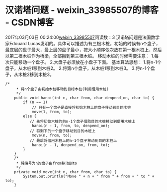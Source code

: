 # 汉诺塔问题 - weixin_33985507的博客 - CSDN博客
2017年03月03日 00:24:00[weixin_33985507](https://me.csdn.net/weixin_33985507)阅读数：3
汉诺塔问题是法国数学家Edouard Lucas发明的。具体可以描述为有三根木桩，初始的时候有n个盘子，最底层的盘子最大，最上层的盘子最小，按大小顺序依次放在第一根木桩上，然后以第二根木桩作为桥梁，全部搬到第三根木桩。
移动木桩的时候需要注意：
1.每次只能移动一个盘子。
2.大盘子必须放在小盘子下面。
基本算法思想：
1.将n-1个盘子，从木桩1移到木桩2。
2.将第n个盘子，从木桩1移到木桩3。
3.将n-1个盘子，从木桩2移到木桩3。
```
/*
     * 将n个盘子由初始木桩移动到目标木桩(利用借用木桩)
     */
    public void hanoi(int n, char from, char denpend_on, char to) {
        if (n == 1)
            // 只有一个盘子是直接将初始木桩上的盘子移动到目的木桩
            move(1, from, to);
        else {
           // 先将初始木桩的前n-1个盘子借助目的木桩移动到借用木桩上
            hanoi(n - 1, from, to, denpend_on);
           // 将剩下的一个盘子移动到目的木桩上
            move(n, from, to); 
           // 最后将借用木桩上的n-1个盘子移动到目的木桩上
            hanoi(n - 1, denpend_on, from, to);
        }
    }
    /*
     * 将编号为n的盘子由from移动到to
     */
    private void move(int n, char from, char to) { 
        System.out.println("Move " + n + " from " + from + " to " + to);
    }
```
